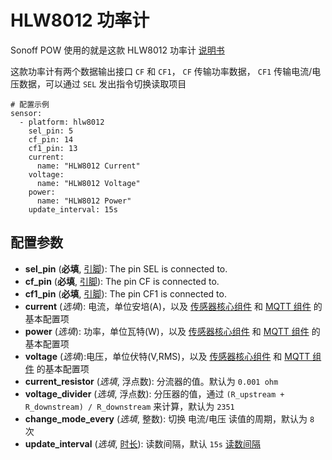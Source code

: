 # HLW8012 功率计


Sonoff POW 使用的就是这款 HLW8012 功率计  [说明书](https://github.com/xoseperez/hlw8012/blob/master/docs/HLW8012.pdf)

这款功率计有两个数据输出接口 `CF` 和 `CF1`， `CF` 传输功率数据， `CF1` 传输电流/电压数据，可以通过 `SEL` 发出指令切换读取项目

```
# 配置示例
sensor:
  - platform: hlw8012
    sel_pin: 5
    cf_pin: 14
    cf1_pin: 13
    current:
      name: "HLW8012 Current"
    voltage:
      name: "HLW8012 Voltage"
    power:
      name: "HLW8012 Power"
    update_interval: 15s
```


## 配置参数

- **sel_pin** (**必填**, [引脚](mqtt/guides/configuration-types#引脚)): The pin SEL is connected to.
- **cf_pin** (**必填**, [引脚](mqtt/guides/configuration-types#引脚)): The pin CF is connected to.
- **cf1_pin** (**必填**, [引脚](mqtt/guides/configuration-types#引脚)): The pin CF1 is connected to.
- **current** (*选填*): 电流，单位安培(A)，以及 [传感器核心组件](mqtt/components/sensor/#基本配置) 和 [MQTT 组件](mqtt/components/mqtt#MQTT-组件基本配置项) 的基本配置项
- **power** (*选填*): 功率，单位瓦特(W)，以及 [传感器核心组件](mqtt/components/sensor/#基本配置) 和 [MQTT 组件](mqtt/components/mqtt#MQTT-组件基本配置项) 的基本配置项
- **voltage** (*选填*):电压，单位伏特(V,RMS)，以及 [传感器核心组件](mqtt/components/sensor/#基本配置) 和 [MQTT 组件](mqtt/components/mqtt#MQTT-组件基本配置项) 的基本配置项
- **current_resistor** (*选填*, 浮点数): 分流器的值。默认为  `0.001 ohm`
- **voltage_divider** (*选填*, 浮点数): 分压器的值，通过 `(R_upstream + R_downstream) / R_downstream` 来计算，默认为 `2351`
- **change_mode_every** (*选填*, 整数): 切换 电流/电压 读值的周期，默认为 `8` 次
- **update_interval** (*选填*, [时长](mqtt/guides/configuration-types#时长)): 读数间隔，默认 `15s` [读数间隔](mqtt/components/sensor/#读数间隔)